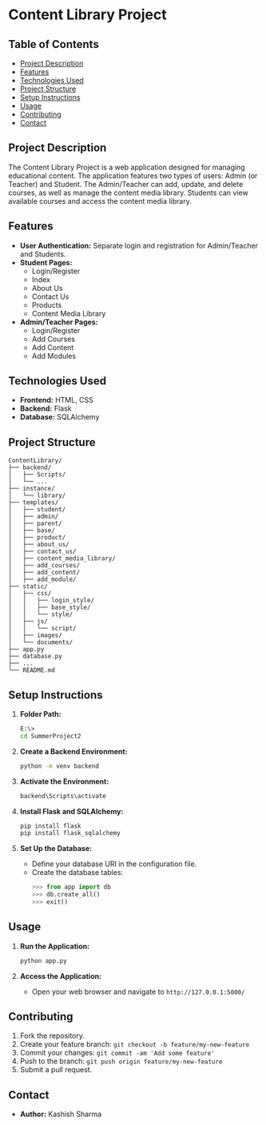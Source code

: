 # Content Library Project

## Table of Contents
- [Project Description](#project-description)
- [Features](#features)
- [Technologies Used](#technologies-used)
- [Project Structure](#project-structure)
- [Setup Instructions](#setup-instructions)
- [Usage](#usage)
- [Contributing](#contributing)
- [Contact](#contact)

## Project Description
The Content Library Project is a web application designed for managing educational content. The application features two types of users: Admin (or Teacher) and Student. The Admin/Teacher can add, update, and delete courses, as well as manage the content media library. Students can view available courses and access the content media library.

## Features
- **User Authentication:** Separate login and registration for Admin/Teacher and Students.
- **Student Pages:**
  - Login/Register
  - Index
  - About Us
  - Contact Us
  - Products
  - Content Media Library
- **Admin/Teacher Pages:**
  - Login/Register
  - Add Courses
  - Add Content
  - Add Modules

## Technologies Used
- **Frontend:** HTML, CSS
- **Backend:** Flask
- **Database:** SQLAlchemy

## Project Structure

```plaintext
ContentLibrary/
├── backend/
│   ├── Scripts/
│   └── ...
├── instance/
│   └── library/
├── templates/
│   ├── student/
│   ├── admin/
│   ├── parent/
│   ├── base/
│   ├── product/
│   ├── about_us/
│   ├── contact_us/
│   ├── content_media_library/
│   ├── add_courses/
│   ├── add_content/
│   ├── add_module/
├── static/
│   ├── css/
│   │   ├── login_style/
│   │   ├── base_style/
│   │   └── style/
│   ├── js/
│   │   └── script/
│   ├── images/
│   └── documents/
├── app.py
├── database.py
├── ...
└── README.md
```



## Setup Instructions

1. **Folder Path:**
    ```bash
    E:\>
    cd SummerProject2
    ```

2. **Create a Backend Environment:**
    ```bash
    python -m venv backend
    ```

3. **Activate the Environment:**
    ```bash
    backend\Scripts\activate
    ```

4. **Install Flask and SQLAlchemy:**
    ```bash
    pip install flask
    pip install flask_sqlalchemy
    ```

5. **Set Up the Database:**
    - Define your database URI in the configuration file.
    - Create the database tables:
      ```python
      >>> from app import db
      >>> db.create_all()
      >>> exit()
      ```

## Usage

1. **Run the Application:**
    ```bash
    python app.py
    ```

2. **Access the Application:**
    - Open your web browser and navigate to `http://127.0.0.1:5000/`

## Contributing

1. Fork the repository.
2. Create your feature branch: `git checkout -b feature/my-new-feature`
3. Commit your changes: `git commit -am 'Add some feature'`
4. Push to the branch: `git push origin feature/my-new-feature`
5. Submit a pull request.

## Contact

- **Author:** Kashish Sharma
